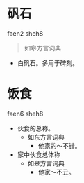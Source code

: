 



# 矾石
faen2 sheh8
> 如皋方言词典
- 白矾石。多用于碑刻。

# 饭食
faen6 sheh8
+ 伙食的总称。
  * 如东方言词典
    - 他家的～不错。
+ 家中伙食总体称
  * 如皋方言词典
    - 他家～不丑。
